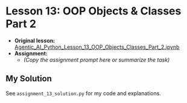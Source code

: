 # Lesson 13: OOP Objects & Classes Part 2

- **Original lesson:** [Agentic_AI_Python_Lesson_13_OOP_Objects_Classes_Part_2.ipynb](https://github.com/panaverse/learn-modern-ai-python/tree/main/00_python_colab/13_traditional_oop_part_2)
- **Assignment:**
  - *(Copy the assignment prompt here or summarize the task)*

## My Solution

See `assignment_13_solution.py` for my code and explanations. 